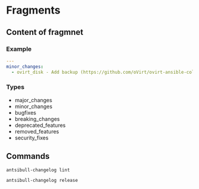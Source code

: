 # Fragments

## Content of fragmnet

### Example

```yaml
---
minor_changes:
  - ovirt_disk - Add backup (https://github.com/oVirt/ovirt-ansible-collection/pull/57).

```

### Types

- major_changes
- minor_changes
- bugfixes
- breaking_changes
- deprecated_features
- removed_features
- security_fixes

## Commands

`antsibull-changelog lint`

`antsibull-changelog release`
